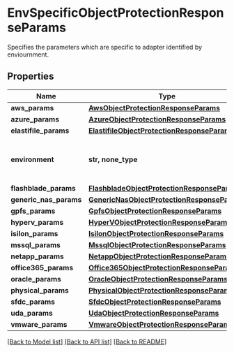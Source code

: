 # EnvSpecificObjectProtectionResponseParams

Specifies the parameters which are specific to adapter identified by enviournment.

## Properties
Name | Type | Description | Notes
------------ | ------------- | ------------- | -------------
**aws_params** | [**AwsObjectProtectionResponseParams**](AwsObjectProtectionResponseParams.md) |  | [optional] 
**azure_params** | [**AzureObjectProtectionResponseParams**](AzureObjectProtectionResponseParams.md) |  | [optional] 
**elastifile_params** | [**ElastifileObjectProtectionResponseParams**](ElastifileObjectProtectionResponseParams.md) |  | [optional] 
**environment** | **str, none_type** | Specifies the environment for current object. | [optional] 
**flashblade_params** | [**FlashbladeObjectProtectionResponseParams**](FlashbladeObjectProtectionResponseParams.md) |  | [optional] 
**generic_nas_params** | [**GenericNasObjectProtectionResponseParams**](GenericNasObjectProtectionResponseParams.md) |  | [optional] 
**gpfs_params** | [**GpfsObjectProtectionResponseParams**](GpfsObjectProtectionResponseParams.md) |  | [optional] 
**hyperv_params** | [**HyperVObjectProtectionResponseParams**](HyperVObjectProtectionResponseParams.md) |  | [optional] 
**isilon_params** | [**IsilonObjectProtectionResponseParams**](IsilonObjectProtectionResponseParams.md) |  | [optional] 
**mssql_params** | [**MssqlObjectProtectionResponseParams**](MssqlObjectProtectionResponseParams.md) |  | [optional] 
**netapp_params** | [**NetappObjectProtectionResponseParams**](NetappObjectProtectionResponseParams.md) |  | [optional] 
**office365_params** | [**Office365ObjectProtectionResponseParams**](Office365ObjectProtectionResponseParams.md) |  | [optional] 
**oracle_params** | [**OracleObjectProtectionResponseParams**](OracleObjectProtectionResponseParams.md) |  | [optional] 
**physical_params** | [**PhysicalObjectProtectionResponseParams**](PhysicalObjectProtectionResponseParams.md) |  | [optional] 
**sfdc_params** | [**SfdcObjectProtectionResponseParams**](SfdcObjectProtectionResponseParams.md) |  | [optional] 
**uda_params** | [**UdaObjectProtectionResponseParams**](UdaObjectProtectionResponseParams.md) |  | [optional] 
**vmware_params** | [**VmwareObjectProtectionResponseParams**](VmwareObjectProtectionResponseParams.md) |  | [optional] 

[[Back to Model list]](../README.md#documentation-for-models) [[Back to API list]](../README.md#documentation-for-api-endpoints) [[Back to README]](../README.md)


